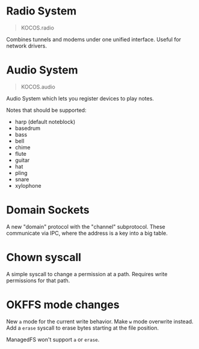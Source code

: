# Radio System
> KOCOS.radio

Combines tunnels and modems under one unified interface.
Useful for network drivers.

# Audio System
> KOCOS.audio

Audio System which lets you register devices to play notes.

Notes that should be supported:
- harp (default noteblock)
- basedrum
- bass
- bell
- chime
- flute
- guitar
- hat
- pling
- snare
- xylophone

# Domain Sockets

A new "domain" protocol with the "channel" subprotocol.
These communicate via IPC, where the address is a key into a big table.

# Chown syscall

A simple syscall to change a permission at a path.
Requires write permissions for that path.

# OKFFS mode changes

New `a` mode for the current write behavior.
Make `w` mode overwrite instead.
Add a `erase` syscall to erase bytes starting at the file position.

ManagedFS won't support `a` or `erase`.
